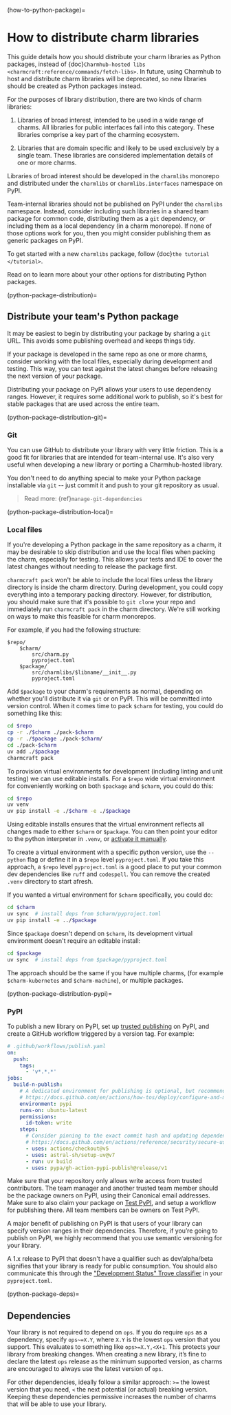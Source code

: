 (how-to-python-package)=
# How to distribute charm libraries

This guide details how you should distribute your charm libraries as Python packages, instead of {doc}`Charmhub-hosted libs <charmcraft:reference/commands/fetch-libs>`.
In future, using Charmhub to host and distribute charm libraries will be deprecated, so new libraries should be created as Python packages instead.

For the purposes of library distribution, there are two kinds of charm libraries:

1. Libraries of broad interest, intended to be used in a wide range of charms. All libraries for public interfaces fall into this category. These libraries comprise a key part of the charming ecosystem.

2. Libraries that are domain specific and likely to be used exclusively by a single team. These libraries are considered implementation details of one or more charms.

Libraries of broad interest should be developed in the `charmlibs` monorepo and distributed under the `charmlibs` or `charmlibs.interfaces` namespace on PyPI.

Team-internal libraries should not be published on PyPI under the `charmlibs` namespace.
Instead, consider including such libraries in a shared team package for common code, distributing them as a `git` dependency, or including them as a local dependency (in a charm monorepo).
If none of those options work for you, then you might consider publishing them as generic packages on PyPI.

To get started with a new `charmlibs` package, follow {doc}`the tutorial </tutorial>`.

Read on to learn more about your other options for distributing Python packages.

(python-package-distribution)=
## Distribute your team's Python package

It may be easiest to begin by distributing your package by sharing a `git` URL.
This avoids some publishing overhead and keeps things tidy.

If your package is developed in the same repo as one or more charms, consider working with the local files, especially during development and testing.
This way, you can test against the latest changes before releasing the next version of your package.

Distributing your package on PyPI allows your users to use dependency ranges.
However, it requires some additional work to publish, so it's best for stable packages that are used across the entire team.

(python-package-distribution-git)=
### Git

You can use GitHub to distribute your library with very little friction.
This is a good fit for libraries that are intended for team-internal use.
It's also very useful when developing a new library or porting a Charmhub-hosted library.

You don't need to do anything special to make your Python package installable via `git` -- just commit it and push to your git repository as usual.

> Read more: {ref}`manage-git-dependencies`

(python-package-distribution-local)=
### Local files

If you're developing a Python package in the same repository as a charm, it may be desirable to skip distribution and use the local files when packing the charm, especially for testing.
This allows your tests and IDE to cover the latest changes without needing to release the package first.

`charmcraft pack` won't be able to include the local files unless the library directory is inside the charm directory.
During development, you could copy everything into a temporary packing directory.
However, for distribution, you should make sure that it's possible to `git clone` your repo and immediately run `charmcraft pack` in the charm directory.
We're still working on ways to make this feasible for charm monorepos.

For example, if you had the following structure:

```
$repo/
    $charm/
        src/charm.py
        pyproject.toml
    $package/
        src/charmlibs/$libname/__init__.py
        pyproject.toml
```

Add `$package` to your charm's requirements as normal, depending on whether you'll distribute it via `git` or on PyPI. This will be committed into version control. When it comes time to pack `$charm` for testing, you could do something like this:

```bash
cd $repo
cp -r ./$charm ./pack-$charm
cp -r ./$package ./pack-$charm/
cd ./pack-$charm
uv add ./$package
charmcraft pack
```

To provision virtual environments for development (including linting and unit testing) we can use editable installs. For a `$repo` wide virtual environment for conveniently working on both `$package` and `$charm`, you could do this:

```bash
cd $repo
uv venv
uv pip install -e ./$charm -e ./$package
```

Using editable installs ensures that the virtual environment reflects all changes made to either `$charm` or `$package`. You can then point your editor to the python interpreter in `.venv`, or [activate it manually](https://docs.python.org/3/library/venv.html#how-venvs-work).

To create a virtual environment with a specific python version, use the `--python` flag or define it in a `$repo` level `pyproject.toml`. If you take this approach, a `$repo` level `pyproject.toml` is a good place to put your common dev dependencies like `ruff` and `codespell`. You can remove the created `.venv` directory to start afresh.

If you wanted a virtual environment for `$charm` specifically, you could do:

```bash
cd $charm
uv sync  # install deps from $charm/pyproject.toml
uv pip install -e ../$package
```

Since `$package` doesn't depend on `$charm`, its development virtual environment doesn't require an editable install:

```bash
cd $package
uv sync  # install deps from $package/pyproject.toml
```

The approach should be the same if you have multiple charms, (for example `$charm-kubernetes` and `$charm-machine`), or multiple packages.

(python-package-distribution-pypi)=
### PyPI

To publish a new library on PyPI, set up [trusted publishing](https://docs.pypi.org/trusted-publishers/creating-a-project-through-oidc/#github-actions) on PyPI, and create a GitHub workflow triggered by a version tag. For example:

```yaml
# .github/workflows/publish.yaml
on:
  push:
    tags:
      - 'v*.*.*'
jobs:
  build-n-publish:
    # A dedicated environment for publishing is optional, but recommended.
    # https://docs.github.com/en/actions/how-tos/deploy/configure-and-manage-deployments/manage-environments
    environment: pypi
    runs-on: ubuntu-latest
    permissions:
      id-token: write
    steps:
      # Consider pinning to the exact commit hash and updating dependencies with dependabot.
      # https://docs.github.com/en/actions/reference/security/secure-use#using-third-party-actions
      - uses: actions/checkout@v5
      - uses: astral-sh/setup-uv@v7
      - run: uv build
      - uses: pypa/gh-action-pypi-publish@release/v1
```

Make sure that your repository only allows write access from trusted contributors. The team manager and another trusted team member should be the package owners on PyPI, using their Canonical email addresses. Make sure to also claim your package on [Test PyPI](https://test.pypi.org/), and setup a workflow for publishing there. All team members can be owners on Test PyPI.

A major benefit of publishing on PyPI is that users of your library can specify version ranges in their dependencies. Therefore, if you’re going to publish on PyPI, we highly recommend that you use semantic versioning for your library.

A 1.x release to PyPI that doesn't have a qualifier such as dev/alpha/beta signifies that your library is ready for public consumption. You should also communicate this through the ["Development Status" Trove classifier](https://pypi.org/classifiers/) in your `pyproject.toml`.


(python-package-deps)=
## Dependencies

Your library is not required to depend on `ops`. If you do require `ops` as a dependency, specify `ops~=X.Y`, where `X.Y` is the lowest `ops` version that you support.
This evaluates to something like `ops>=X.Y,<X+1`.
This protects your library from breaking changes.
When creating a new library, it’s fine to declare the latest `ops` release as the minimum supported version, as charms are encouraged to always use the latest version of `ops`.

For other dependencies, ideally follow a similar approach: `>=` the lowest version that you need, `<` the next potential (or actual) breaking version. Keeping these dependencies permissive increases the number of charms that will be able to use your library.
